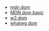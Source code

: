 * [mdn dom](https://developer.mozilla.org/en-US/docs/Web/API/Document_Object_Model)
* [MDN dom basic](https://developer.mozilla.org/en-US/docs/Web/API/Document_Object_Model/Introduction)
* [w3 dom](https://www.w3.org/DOM/)
* [whatwg dom](https://dom.spec.whatwg.org/)
